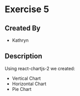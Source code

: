 # Exercise 5

## Created By
- Kathryn

## Description
Using react-chartjs-2 we created:
- Vertical Chart
- Horizontal Chart
- Pie Chart 